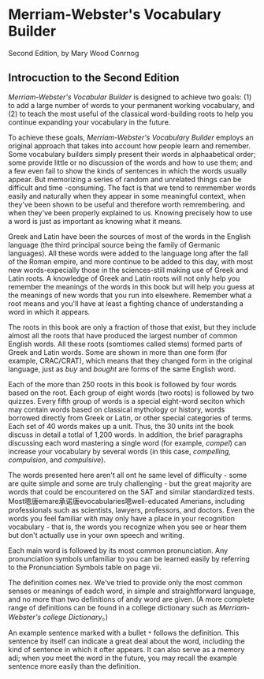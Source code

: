 # Merriam-Webster's Vocabulary Builder
Second Edition, by Mary Wood Conrnog
## Introcuction to the Second Edition
*Merriam-Webster's Vocabular Builder* is designed to achieve two goals: (1) to add a large number of words to your permanent working vocabulary, and (2) to teach the most useful of the classical word-building roots to help you continue expanding your vocabulary in the future.

To achieve these goals, *Merriam-Webster's Vocabulary Builder* employs an original approach that takes into account how people learn and remember. Some vocabulary builders simply present their words in alphaabetical order; some provide little or no discussion of the words and how to use them; and a few even fail to show the kinds of sentences in which the words usually appear. But memorizing a series of random and unrelated things can be difficult and time -consuming. The fact is that we tend to remmember words easily and naturally when they appear in some meaningful context, when they've been shown to be useful and therefore worth remrembering. and when they've been properly explained to us. Knowing precisely how to use a word is just as important as knowing what it means.

Greek and Latin have been the sources of most of the words in the English language (the third principal source being the family of Germanic languages). All these words were added to the language long after the fall of the Roman empire, and more continue to be added to this day, with most new words-expecially those in the sciences-still making use of Greek and Latin roots. A knowledge of Greek and Latin roots will not only help you remember the meanings of the words in this book but will help you guess at the meanings of new words that you run into elsewhere. Remember what a root means and you'll have at least a fighting chance of  understanding a word in which it appears.

The roots in this book are only a fraction of those that exist, but they include almost all the roots that have produced the largest number of common English words. All these roots (somtiomes called stems) formed parts of Greek and Latin words. Some are shown in more than one form (for example, CRAC/CRAT), which means that they changed form in the original language, just as *buy* and *bought* are forms of the same English word.

Each of the more than 250 roots in this book is followed by four words based on the root. Each group of eight words (two roots) is followed by two quizzes. Every fifth group of words is a special eight-word seciton which may contain words based on classical mythology or history, words borrowed directly from Greek or Latin, or other special categories of terms. Each set of 40 words makes up a unit. Thus, the 30 units int the book discuss in detail a totlal of 1,200 words. In addition, the brief paragraphs discussing each word mastering a single word (for example, *compel*) can increase your vocabulary by several words (in this case, *compelling, compulsion*, and *compulsive*).

The words presented here aren't all ont he same level of difficulty - some are quite simple and some are truly challenging - but the great majority are words that could be encountered on the SAT and similar standardized tests. Most嗯唐emare承诺唐evocabularies嗯well-educated Amerians, including professionals such as scientists, lawyers, professors, and doctors. Even the words you feel familiar with may only have a place in your recognition vocabulary - that is, the words you recognize when you see or hear them but don't actually use in your own speech and writing.

Each main word is followed by its most common pronunciation. Any pronunciation symbols unfamiliar to you can be learned easily by referring to the Pronunciation Symbols table on page vii.

The definition comes nex. We've tried to provide only the most common senses or meanings of eadch word, in simple and straightforward language, and no more than two definitions of andy word are given. (A more complete range of definitions can be found in a college dictionary such as *Merriam-Webster's college Dictionary*。)

An example sentence marked with a bullet `*` follows the definition. This sentence by itself can indicate a great deal about the word, including the kind of sentence in which it ofter appears. It can also serve as a memory adi; when you meet the word in the future, you may recall the example sentence more easily than the definition.
